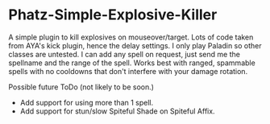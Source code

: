 # Phatz-Simple-Explosive-Killer
A simple plugin to kill explosives on mouseover/target.
Lots of code taken from AYA's kick plugin, hence the delay settings.
I only play Paladin so other classes are untested.
I can add any spell on request, just send me the spellname and the range of the spell.
Works best with ranged, spammable spells with no cooldowns that don't interfere with your damage rotation.


Possible future ToDo (not likely to be soon.)
- Add support for using more than 1 spell.
- Add support for stun/slow Spiteful Shade on Spiteful Affix.
